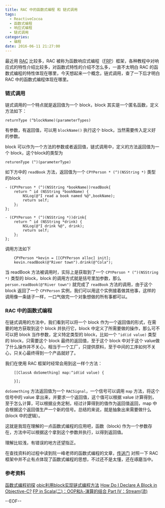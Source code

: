 ```yaml
---
title: RAC 中的函数式编程 和 链式调用
tags:
  - ReactiveCocoa
  - 函数式编程
  - 响应式编程
  - 链式调用
categories:
  - 编程
date: 2016-06-11 21:27:00
---
```


最近用 [RAC](https://github.com/ReactiveCocoa/ReactiveCocoa) 比较多，RAC 被称为函数响应式编程（[FRP](https://en.wikipedia.org/wiki/Functional_reactive_programming)）框架，各种教程中对响应式的特性介绍比较多，对函数式特性的介绍不怎么多，一直不太明白 RAC 的函数式编程的特性体现在哪里，今天想起来一个概念，链式调用，查了一下后才明白 RAC 中的函数式编程体现在哪里。

### 链式调用

链式调用的一个特点就是返回值为一个 block，block 其实是一个匿名函数，定义方法如下：

```
returnType (^blockName)(parameterTypes)
```

有参数，有返回值，可以用 `blockName()` 执行这个 block，当然需要传入定义好的参数。

block 可以作为一个方法的参数或者返回值，链式调用中，定义的方法返回值为一个 block，这个block的类型为

```
returenType (^)(parameterType)
```

如下方中的 `readBook` 方法，返回值为一个 `CPYPerson * (^)(NSString *)` 类型的block

```
- (CPYPerson * (^)(NSString *bookName))readBook{
    return ^ id (NSString *bookName) {
        NSLog(@"I read a book named %@",bookName);
        return self;
    };
};

- (CPYPerson * (^)(NSString *))drink{
    return ^ id (NSString *drink) {
        NSLog(@"I drink %@", drink);
        return self;
    };
};
```

调用方法如下


```
    CPYPerson *kevin = [[CPYPerson alloc] init];
    kevin.readBook(@"River town").drink(@"Cola");
```

当 readBook 方法被调用时，实际上是获取到了一个 `CPYPerson * (^)(NSString *)` 类型的 block，block 的调用方式就是括号里加参数，那么 `person.readBook(@"River town")` 就完成了 `readBook` 方法的调用，由于这个 block 返回了一个 `CPYPerson` 实例，我们可以用这个实例接着做其他事，这样的调用像一条链子一样，一口气做完一个对象想做的所有事都可以。

### RAC 中的函数式编程

在链式调用的方法中，我们看到可以将一个 block 作为一个返回值的形式，在需要的地方获取到这个 block 并执行它，block 中定义了所需要做的操作，那么可不可以把 block 当作参数，定义特定类型的 block，比如一个 `^id(id value)` 类型的 block，只需要这个 block 最终的返回值，至于这个 block 中对于这个 value做了什么操作并不关心，相当于一个工厂，只提供原料，至于中间的工序如何不关心，只关心最终得到一个产品就好了。

我们在使用 RAC 框架时经常会用到这一样个方法：

```
    [[ClassA doSomething] map:^id(id value) {
    
    }];
```

`doSomething` 方法返回值为一个 `RACSignal`，一个信号可以调用 `map` 方法，将这个信号中的 value 拿出来，并要求一个返回值，这个值可以根据 value 计算得到，至于怎么计算，可以根据业务定制，经过计算得到的值作为返回值返回，map 中会根据这个返回值生产一个新的信号。总结的来说，就是抽象出来需要做什么 (block 中的逻辑）。

这就是我现在理解的一点函数式编程的应用吧，函数（block) 作为一个参数存在，方法中可以根据这个拿到这个参数并执行，以得到返回值。

理解比较浅，有错误的地方还望指正。

在查找资料的过程中读到阮一峰老师的函数式编程的文章，[传送门](http://www.ruanyifeng.com/blog/2012/04/functional_programming.html) 对照一下 RAC 框架中并不止有点体现了函数式编程的思想，不过还不是太懂，还在琢磨当中。

### 参考资料
[函数式编程初探](http://www.ruanyifeng.com/blog/2012/04/functional_programming.html)
[objc利用block实现链式编程方法](http://www.cnblogs.com/xiaobajiu/p/4772114.html)
[How Do I Declare A Block in Objective-C?](http://fuckingblocksyntax.com/)
[FP in Scala(二)：OOP和λ-演算的结合 Part IV：Stream(流)](http://www.shunmian.me/functional%20programming/2015/10/07/Functional-Programming-in-Scala(%E4%BA%8C)_OOP%E5%92%8C%CE%BB-%E6%BC%94%E7%AE%97%E7%9A%84%E7%BB%93%E5%90%88-Part-IV-%E6%B5%81.html)

--EOF--

